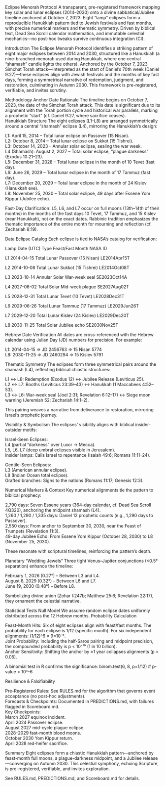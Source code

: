 Eclipse Menorah Protocol
A transparent, pre-registered framework mapping key solar and lunar eclipses (2014–2030) onto a divine sabbatical/Jubilee timeline anchored at October 7, 2023. Eight “lamp” eclipses form a reproducible Hanukkiah pattern tied to Jewish festivals and fast months, with precise numerical markers and thematic symmetry. Driven by biblical text, Dead Sea Scroll calendar mathematics, and immutable celestial mechanics—no post-hoc tweaks survive continuous integration (CI).

Introduction
The Eclipse Menorah Protocol identifies a striking pattern of eight major eclipses between 2014 and 2030, structured like a Hanukkiah (a nine-branched menorah used during Hanukkah, where one central “shamash” candle lights the others). Anchored by the October 7, 2023 Simchat Torah attack—interpreted as the start of Daniel’s 70th week (Daniel 9:27)—these eclipses align with Jewish festivals and the months of key fast days, forming a symmetrical narrative of redemption, judgment, and restoration, culminating in Autumn 2030. This framework is pre-registered, verifiable, and invites scrutiny.

Methodology
Anchor Date Rationale
The timeline begins on October 7, 2023, the date of the Simchat Torah attack. This date is significant due to its alignment with the Torah portion cycle and historical war parallels, marking a prophetic “start” (cf. Daniel 9:27, where sacrifice ceases).  
Hanukkiah Structure
The eight eclipses (L1–L8) are arranged symmetrically around a central “shamash” eclipse (L4), mirroring the Hanukkiah’s design:

L1: April 15, 2014 – Total lunar eclipse on Passover (15 Nisan).  
L2: October 8, 2014 – Total lunar eclipse on Sukkot (15 Tishrei).  
L3: October 14, 2023 – Annular solar eclipse, sealing the war week.  
L4 (Shamash): August 2, 2027 – Total solar eclipse, “plague darkness” (Exodus 10:21–23).  
L5: December 31, 2028 – Total lunar eclipse in the month of 10 Tevet (fast day).  
L6: June 26, 2029 – Total lunar eclipse in the month of 17 Tammuz (fast day).  
L7: December 20, 2029 – Total lunar eclipse in the month of 24 Kislev (Hanukkah eve).  
L8: November 25, 2030 – Total solar eclipse, 49 days after Essene Yom Kippur (Jubilee echo).


Fast-Day Clarification: L5, L6, and L7 occur on full moons (13th–14th of their months) in the months of the fast days 10 Tevet, 17 Tammuz, and 15 Kislev (near Hanukkah), not on the exact dates. Rabbinic tradition emphasizes the thematic importance of the entire month for mourning and reflection (cf. Zechariah 8:19).  


Data
Eclipse Catalog
Each eclipse is tied to NASA’s catalog for verification:



Lamp
Date (UTC)
Type
Feast/Fast Month
NASA ID



L1
2014-04-15
Total Lunar
Passover (15 Nisan)
LE2014Apr15T


L2
2014-10-08
Total Lunar
Sukkot (15 Tishrei)
LE2014Oct08T


L3
2023-10-14
Annular Solar
War-week seal
SE2023Oct14A


L4
2027-08-02
Total Solar
Mid-week plague
SE2027Aug02T


L5
2028-12-31
Total Lunar
Tevet (10 Tevet)
LE2028Dec31T


L6
2029-06-26
Total Lunar
Tammuz (17 Tammuz)
LE2029Jun26T


L7
2029-12-20
Total Lunar
Kislev (24 Kislev)
LE2029Dec20T


L8
2030-11-25
Total Solar
Jubilee echo
SE2030Nov25T


Hebrew Date Verification
All dates are cross-referenced with the Hebrew calendar using Julian Day (JD) numbers for precision. For example:

L1: 2014-04-15 ⇒ JD 2456763 ⇒ 15 Nisan 5774  
L8: 2030-11-25 ⇒ JD 2460294 ⇒ 15 Kislev 5791


Thematic Symmetry
The eclipses form three symmetrical pairs around the shamash (L4), reflecting biblical chiastic structures:  

L1 ↔ L8: Redemption (Exodus 12) ↔ Jubilee Release (Leviticus 25).  
L2 ↔ L7: Booths (Leviticus 23:39–43) ↔ Hanukkah (1 Maccabees 4:52–53).  
L3 ↔ L6: War-week seal (Joel 2:31; Revelation 6:12–17) ↔ Siege moon warning (Jeremiah 52; Zechariah 14:1–2).

This pairing weaves a narrative from deliverance to restoration, mirroring Israel’s prophetic journey.

Visibility & Symbolism
The eclipses’ visibility aligns with biblical insider-outsider motifs:  

Israel-Seen Eclipses:  
L4 (partial “darkness” over Luxor → Mecca).  
L5, L6, L7 (deep umbral eclipses visible in Jerusalem).  
Insider lamps: Calls Israel to repentance (Isaiah 49:6; Romans 11:11–24).


Gentile-Seen Eclipses:  
L3 (American annular eclipse).  
L8 (Indian Ocean total eclipse).  
Grafted branches: Signs to the nations (Romans 11:17; Genesis 12:3).




Numerical Markers & Context
Key numerical alignments tie the pattern to biblical prophecy:  

2,790 days: Seven Essene years (364-day calendar, cf. Dead Sea Scroll 4Q320), anchoring the midpoint shamash (L4).  
1,260 / 1,290 / 1,335 days: Daniel 12 prophetic counts (e.g., 1,290 days to Passover).  
2,550 days: From anchor to September 30, 2030, near the Feast of Trumpets (Revelation 11:3).  
49-day Jubilee Echo: From Essene Yom Kippur (October 28, 2030) to L8 (November 25, 2030).

These resonate with scriptural timelines, reinforcing the pattern’s depth.

Planetary “Wedding Jewels”
Three tight Venus–Jupiter conjunctions (<0.5° separation) enhance the timeline:  

February 1, 2026 (0.27°) – Between L3 and L4.  
August 8, 2029 (0.32°) – Between L6 and L7.  
June 19, 2030 (0.48°) – Before L8.

Symbolizing divine union (Zohar I:247b; Matthew 25:6; Revelation 22:17), they ornament the celestial narrative.

Statistical Tests
Null Model
We assume random eclipse dates uniformly distributed across the 12 Hebrew months.
Probability Calculation

Feast-Month Hits: Six of eight eclipses align with feast/fast months. The probability for each eclipse is 1/12 (specific month). For six independent alignments: (1/12)^6 ≈ 9×10⁻⁸.  
Joint Probability: Including the half-Saros pairing and midpoint precision, the compounded probability is p < 10⁻¹⁰ (1 in 10 billion).  
Anchor Sensitivity: Shifting the anchor by ±1 year collapses alignments (p > 0.05).

A binomial test in R confirms the significance:
binom.test(6, 8, p=1/12)  # p-value < 10^-6


Resilience & Falsifiability

Pre-Registered Rules: See RULES.md for the algorithm that governs event acceptance (no post-hoc adjustments).  
Forecasts & Checkpoints: Documented in PREDICTIONS.md, with failures flagged in Scoreboard.md.  
Key Checkpoints:  
March 2027 equinox incident.  
April 2024 Passover eclipse.  
August 2027 mid-cycle plague eclipse.  
2028–2029 fast-month blood moons.  
October 2030 Yom Kippur return.  
April 2028 red-heifer sacrifice.




Summary
Eight eclipses form a chiastic Hanukkiah pattern—anchored by feast-month full moons, a plague-darkness midpoint, and a Jubilee release—converging on Autumn 2030. This celestial symphony, echoing Scripture, is pre-registered, verifiable, and invites exploration.

See RULES.md, PREDICTIONS.md, and Scoreboard.md for details.
